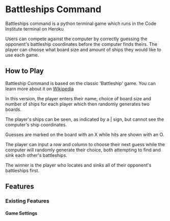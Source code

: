 # Battleships Command

Battleships command is a python terminal game which runs in the Code Institute terminal on Heroku

Users can compete against the computer by correctly guessing the opponent's battleship coordinates before the computer finds theirs. The player can choose what board size and amount of ships they would like to use each game.

## How to Play

Battleship Command is based on the classic 'Battleship' game. You can learn more about it on [Wikipedia](https://en.wikipedia.org/wiki/Battleship_(game))

In this version, the player enters their name, choice of board size and number of ships for each player which then randomly generates two boards.

The player's ships can be seen, as indicated by a | sign, but cannot see the computer's ship coordinates.

Guesses are marked on the board with an X while hits are shown with an O.

The player can input a row and column to choose their next guess while the computer will randomly generate their choice, both attempting to find and sink each other's battleships.

The winner is the player who locates and sinks all of their opponent's battleships first.

## Features

### Existing Features

#### __Game Settings__